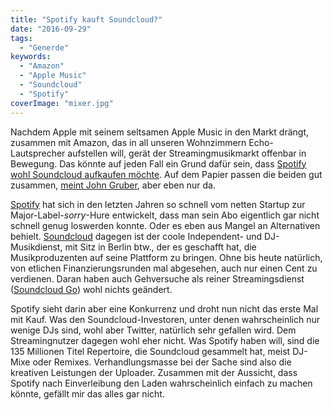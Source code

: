 ```yaml
---
title: "Spotify kauft Soundcloud?"
date: "2016-09-29"
tags:
  - "Generde"
keywords:
  - "Amazon"
  - "Apple Music"
  - "Soundcloud"
  - "Spotify"
coverImage: "mixer.jpg"
---
```


Nachdem Apple mit seinem seltsamen Apple Music in den Markt drängt, zusammen mit Amazon, das in all unseren Wohnzimmern Echo-Lautsprecher aufstellen will, gerät der Streamingmusikmarkt offenbar in Bewegung. Das könnte auf jeden Fall ein Grund dafür sein, dass [Spotify wohl Soundcloud aufkaufen möchte](http://www.ft.com/cms/s/0%2Fd03bedbe-85bb-11e6-8897-2359a58ac7a5.html?ft_site=falcon&desktop=true). Auf dem Papier passen die beiden gut zusammen, [meint John Gruber](http://daringfireball.net/linked/2016/09/28/spotify-soundcloud), aber eben nur da.

[Spotify](http://www.spotify.com) hat sich in den letzten Jahren so schnell vom netten Startup zur Major-Label-_sorry_\-Hure entwickelt, dass man sein Abo eigentlich gar nicht schnell genug loswerden konnte. Oder es eben aus Mangel an Alternativen behielt. [Soundcloud](https://soundcloud.com/) dagegen ist der coole Independent- und DJ-Musikdienst, mit Sitz in Berlin btw., der es geschafft hat, die Musikproduzenten auf seine Plattform zu bringen. Ohne bis heute natürlich, von etlichen Finanzierungsrunden mal abgesehen, auch nur einen Cent zu verdienen. Daran haben auch Gehversuche als reiner Streamingsdienst ([Soundcloud Go](https://soundcloud.com/go)) wohl nichts geändert.

Spotify sieht darin aber eine Konkurrenz und droht nun nicht das erste Mal mit Kauf. Was den Soundcloud-Investoren, unter denen wahrscheinlich nur wenige DJs sind, wohl aber Twitter, natürlich sehr gefallen wird. Dem Streamingnutzer dagegen wohl eher nicht. Was Spotify haben will, sind die 135 Millionen Titel Repertoire, die Soundcloud gesammelt hat, meist DJ-Mixe oder Remixes. Verhandlungsmasse bei der Sache sind also die kreativen Leistungen der Uploader. Zusammen mit der Aussicht, dass Spotify nach Einverleibung den Laden wahrscheinlich einfach zu machen könnte, gefällt mir das alles gar nicht.
